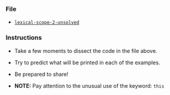### File

- [`lexical-scope-2-unsolved`](Unsolved/lexical-scope-2-unsolved.html)

### Instructions

- Take a few moments to dissect the code in the file above.

- Try to predict what will be printed in each of the examples.

- Be prepared to share!

- **NOTE:** Pay attention to the unusual use of the keyword: `this`
